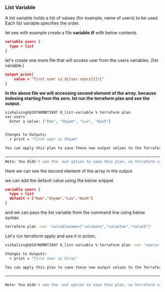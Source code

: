 ### List Variable

A list variable holds a list of values (for example, name of users) to be used. Each list variable specifies the order.

let see with example create a file **variable.tf** with below contents.
```json
variable users {
  type = list
}
```

let's create one more file that will access user from the users variables. (list variable.)
```json
output print{
    value = "first user is ${(var.users[1])}"
}
```


**In the above file we will accessing second element of the array. because indexing starting from the zero. let run the terraform plan and see the output.**

```sh
vishalsingh@197NOMBT3987 8_list-variable % terraform plan
var.users
  Enter a value: ["Ram", "Shyam", "Luv", "Kush"]


Changes to Outputs:
  + print = "first user is Shyam"

You can apply this plan to save these new output values to the Terraform state, without changing any real infrastructure.

──────────────────────────────────────────────────────────────────────────────────────────────────────────────────────────────────────────────────
Note: You didn't use the -out option to save this plan, so Terraform can't guarantee to take exactly these actions if you run "terraform apply" now.
```


Here we can see the second element of the array in the output.

we can add the default value using the below snippet
```json
variable users {
  type = list
  default = ["Ram","Shyam","Luv","Kush"]
}
```


and we can pass the list variable from the command line using below syntax.
```sh
terraform plan -var 'variablename=["valueone","valuetwo","value3"]'
```

Let's run terraform apply and see it in action.
```sh
vishalsingh@197NOMBT3987 8_list-variable % terraform plan -var 'users=["Raj", "Siraj", "Guru"]'

Changes to Outputs:
  + print = "first user is Siraj"

You can apply this plan to save these new output values to the Terraform state, without changing any real infrastructure.

──────────────────────────────────────────────────────────────────────────────────────────────────────────────────────────────────────────────────

Note: You didn't use the -out option to save this plan, so Terraform can't guarantee to take exactly these actions if you run "terraform apply" now.

